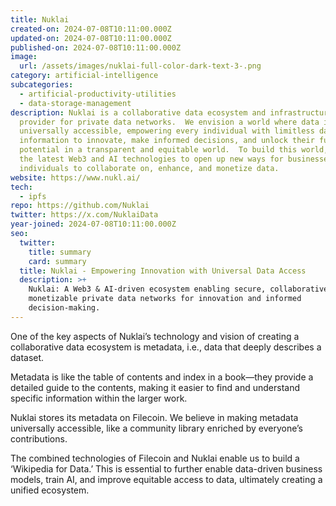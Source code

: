 ```yaml
---
title: Nuklai
created-on: 2024-07-08T10:11:00.000Z
updated-on: 2024-07-08T10:11:00.000Z
published-on: 2024-07-08T10:11:00.000Z
image:
  url: /assets/images/nuklai-full-color-dark-text-3-.png
category: artificial-intelligence
subcategories:
  - artificial-productivity-utilities
  - data-storage-management
description: ‍Nuklai is a collaborative data ecosystem and infrastructure
  provider for private data networks.  We envision a world where data is
  universally accessible, empowering every individual with limitless data and
  information to innovate, make informed decisions, and unlock their full
  potential in a transparent and equitable world.  To build this world, we use
  the latest Web3 and AI technologies to open up new ways for businesses and
  individuals to collaborate on, enhance, and monetize data.
website: https://www.nukl.ai/
tech:
  - ipfs
repo: https://github.com/Nuklai
twitter: https://x.com/NuklaiData
year-joined: 2024-07-08T10:11:00.000Z
seo:
  twitter:
    title: summary
    card: summary
  title: Nuklai - Empowering Innovation with Universal Data Access
  description: >+
    Nuklai: A Web3 & AI-driven ecosystem enabling secure, collaborative, and
    monetizable private data networks for innovation and informed
    decision-making.
---
```

One of the key aspects of Nuklai’s technology and vision of creating a collaborative data ecosystem is metadata, i.e., data that deeply describes a dataset. 

Metadata is like the table of contents and index in a book—they provide a detailed guide to the contents, making it easier to find and understand specific information within the larger work. 

Nuklai stores its metadata on Filecoin. We believe in making metadata universally accessible, like a community library enriched by everyone’s contributions. 

The combined technologies of Filecoin and Nuklai enable us to build a ‘Wikipedia for Data.’ This is essential to further enable data-driven business models, train AI, and improve equitable access to data, ultimately creating a unified ecosystem.
